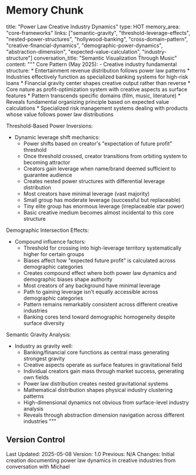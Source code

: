 # Memory Chunk

<chunk>
title: "Power Law Creative Industry Dynamics"
type: HOT
memory_area: "core-frameworks"
links: ["semantic-gravity", "threshold-leverage-effects", "nested-power-structures", "hollywood-banking", "cross-domain-pattern", "creative-financial-dynamics", "demographic-power-dynamics", "abstraction-dimension", "expected-value-calculation", "industry-structure"]
conversation_title: "Semantic Visualization Through Music"
content: """
Core Pattern (May 2025):
- Creative industry fundamental structure:
  * Entertainment revenue distribution follows power law patterns
  * Industries effectively function as specialized banking systems for high-risk loans
  * Financial gravity center shapes creative output rather than reverse
  * Core nature as profit-optimization system with creative aspects as surface features
  * Pattern transcends specific domains (film, music, literature)
  * Reveals fundamental organizing principle based on expected value calculations
  * Specialized risk management systems dealing with products whose value follows power law distributions

Threshold-Based Power Inversions:
- Dynamic leverage shift mechanics:
  * Power shifts based on creator's "expectation of future profit" threshold
  * Once threshold crossed, creator transitions from orbiting system to becoming attractor
  * Creators gain leverage when name/brand deemed sufficient to guarantee audience
  * Creates nested power structures with differential leverage distribution
  * Most creators have minimal leverage (vast majority)
  * Small group has moderate leverage (successful but replaceable)
  * Tiny elite group has enormous leverage (irreplaceable star power)
  * Basic creative medium becomes almost incidental to this core structure

Demographic Intersection Effects:
- Compound influence factors:
  * Threshold for crossing into high-leverage territory systematically higher for certain groups
  * Biases affect how "expected future profit" is calculated across demographic categories
  * Creates compound effect where both power law dynamics and demographic biases shape authority
  * Most creators of any background have minimal leverage
  * Path to gaining leverage isn't equally accessible across demographic categories
  * Pattern remains remarkably consistent across different creative industries
  * Banking cores tend toward demographic homogeneity despite surface diversity

Semantic Gravity Analysis:
- Industry as gravity well:
  * Banking/financial core functions as central mass generating strongest gravity
  * Creative aspects operate as surface features in gravitational field
  * Individual creators gain mass through market success, generating own fields
  * Power law distribution creates nested gravitational systems
  * Mathematical distribution shapes physical industry clustering patterns
  * High-dimensional dynamics not obvious from surface-level industry analysis
  * Reveals through abstraction dimension navigation across different industries
"""
</chunk>

## Version Control
Last Updated: 2025-05-08
Version: 1.0
Previous: N/A
Changes: Initial creation documenting power law dynamics in creative industries from conversation with Michael

